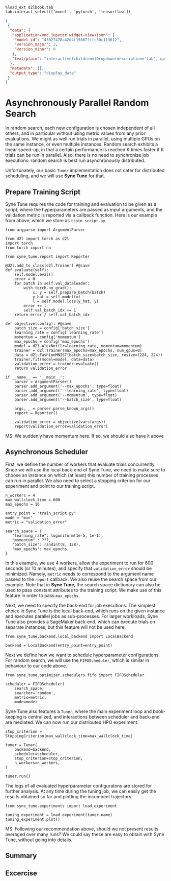 ```{.python .input  n=1}
%load_ext d2lbook.tab
tab.interact_select(['mxnet', 'pytorch', 'tensorflow'])
```

```{.json .output n=1}
[
 {
  "data": {
   "application/vnd.jupyter.widget-view+json": {
    "model_id": "43027478a42d4f15867fffc50c113612",
    "version_major": 2,
    "version_minor": 0
   },
   "text/plain": "interactive(children=(Dropdown(description='tab', options=('mxnet', 'pytorch', 'tensorflow'), value=None), Out\u2026"
  },
  "metadata": {},
  "output_type": "display_data"
 }
]
```

# Asynchronously Parallel Random Search

In random search, each new configuration is chosen independent of all others, and
in particular without using metric values from any prior evaluations. We might as
well run trials in parallel, using multiple GPUs on the same instance, or even
multiple instances. Random search exhibits a linear speed-up, in that a certain
performance is reached K times faster if K trials can be run in parallel. Also,
there is no need to synchronize job executions: random search is best run
asynchronously distributed.

Unfortunately, our basic `Tuner` implementation does not cater for distributed
scheduling, and we will use **Syne Tune** for that.

## Prepare Training Script

Syne Tune requires the code for training and evaluation to be given as a script,
where the hyperparameters are passed as input arguments, and the validation metric
is reported via a callback function. Here is our example from above, which we
store as `train_script.py`.

```{.python .input}
from argparse import ArgumentParser

from d2l import torch as d2l
import torch
from torch import nn

from syne_tune.report import Reporter

@d2l.add_to_class(d2l.Trainer) #@save
def evaluate(self):
    self.model.eval()
    error = 0
    for batch in self.val_dataloader:
        with torch.no_grad():
            x, y = self.prepare_batch(batch)
            y_hat = self.model(x)
            l = self.model.loss(y_hat, y)
        error += l
        self.val_batch_idx += 1
    return error / self.val_batch_idx

def objective(config): #@save
    batch_size = config['batch_size']
    learning_rate = config['learning_rate']
    momentum = config['momentum']
    max_epochs = config['max_epochs']
    model = d2l.AlexNet(lr=learning_rate, momentum=momentum)
    trainer = d2l.Trainer(max_epochs=max_epochs, num_gpus=0)
    data = d2l.FashionMNIST(batch_size=batch_size, resize=(224, 224))
    trainer.fit(model=model, data=data)
    validation_error = trainer.evaluate()
    return validation_error    

if __name__ == '__main__':
    parser = ArgumentParser()
    parser.add_argument('--max_epochs', type=float)
    parser.add_argument('--learning_rate', type=float)
    parser.add_argument('--momentum', type=float)
    parser.add_argument('--batch_size', type=float)

    args, _ = parser.parse_known_args()
    report = Reporter()

    validation_error = objective(vars(args))
    report(validation_error=validation_error)
```

MS: We suddenly have momentum here. If so, we should also have it above

## Asynchronous Scheduler

First, we define the number of workers that evaluate trials concurrently. Since
we will use the local back-end of Syne Tune, we need to make sure to choose an
instance on which (at least) this number of training processes can run in
parallel. We also need to select a stopping criterion for our experiment and point
to our training script.

```{.python .input  n=6}
n_workers = 4
max_wallclock_time = 600
max_epochs = 16

entry_point = "train_script.py"
mode = "min"
metric = "validation_error"

search_space = {
   "learning_rate": loguniform(1e-5, 1e-1),
   "momentum" : ???,
   "batch_size": randint(8, 128),
   "max_epochs": max_epochs,
}
```

In this example, we use 4 workers, allow the experiment to run for 600 seconds (or
10 minutes), and specify that `validation_error` should be minimized. Namely, `metric` needs
to correspond to the argument name passed to the `report` callback. We also reuse
the search space from our example. Note that in **Syne Tune**, the search space
dictionary can also be used to pass constant attributes to the training script.
We make use of this feature in order to pass `max_epochs`.

Next, we need to specify the back-end for job executions. The simplest choice in Syne
Tune is the local back-end, which runs on the given instance and executes parallel jobs
as sub-processes. For larger workloads, Syne Tune also provides a SageMaker back-end,
which can execute trials on separate instances, but this feature will not be used here.

```{.python .input  n=7}
from syne_tune.backend.local_backend import LocalBackend

backend = LocalBackend(entry_point=entry_point)
```

Next we define how we want to schedule hyperparameter configurations. For random search,
we will use the `FIFOScheduler`, which is similar in behaviour to our code above.

```{.python .input  n=4}
from syne_tune.optimizer.schedulers.fifo import FIFOScheduler

scheduler = FIFOScheduler(
    search_space,
    searcher='random',
    metric=metric,
    mode=mode)
```

Syne Tune also features a `Tuner`, where the main experiment loop and book-keeping is
centralized, and interactions between scheduler and back-end are mediated. We can now
run our distributed HPO experiment.

```{.python .input  n=4}
stop_criterion = StoppingCriterion(max_wallclock_time=max_wallclock_time)

tuner = Tuner(
    backend=backend,
    scheduler=scheduler,
    stop_criterion=stop_criterion,
    n_workers=n_workers,
)

tuner.run()
```

The logs of all evaluated hyperparameter configuratons are stored for further
analysis. At any time during the tuning job, we can easily get the results
obtained so far and plotting the incumbent trajectory.

```{.python .input}
from syne_tune.experiments import load_experiment

tuning_experiment = load_experiment(tuner.name)
tuning_experiment.plot()
```

MS: Following our recommendation above, should we not present results averaged
over many runs? We could say these are easy to obtain with Syne Tune, without
going into details.

## Summary

## Excercise
